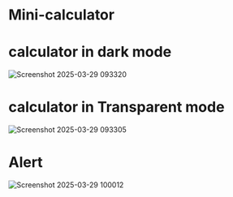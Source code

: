 # Mini-calculator
# calculator in dark mode
![Screenshot 2025-03-29 093320](https://github.com/user-attachments/assets/fcd62f53-fd7b-4ed3-b9a8-00d0461b4c05)

# calculator in Transparent mode
![Screenshot 2025-03-29 093305](https://github.com/user-attachments/assets/fa4b3b22-75b6-4d7f-8c62-9cc4162ee30f)

# Alert

![Screenshot 2025-03-29 100012](https://github.com/user-attachments/assets/73d3e370-0f98-4c80-a296-950aa80c6232)
